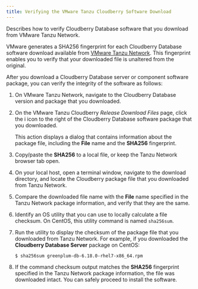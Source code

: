 ```yaml
---
title: Verifying the VMware Tanzu Cloudberry Software Download 
---
```


Describes how to verify Cloudberry Database software that you download from VMware Tanzu Network.

VMware generates a SHA256 fingerprint for each Cloudberry Database software download available from [VMware Tanzu Network](https://network.pivotal.io/products/pivotal-gpdb). This fingerprint enables you to verify that your downloaded file is unaltered from the original.

After you download a Cloudberry Database server or component software package, you can verify the integrity of the software as follows:

1. On VMware Tanzu Network, navigate to the Cloudberry Database version and package that you downloaded.

2. On the VMware Tanzu Cloudberry _Release Download Files_ page, click the i icon to the right of the Cloudberry Database software package that you downloaded.

    This action displays a dialog that contains information about the package file, including the **File** name and the **SHA256** fingerprint.

3. Copy/paste the **SHA256** to a local file, or keep the Tanzu Network browser tab open.

4. On your local host, open a terminal window, navigate to the download directory, and locate the Cloudberry package file that you downloaded from Tanzu Network.

5. Compare the downloaded file name with the **File** name specified in the Tanzu Network package information, and verify that they are the same.

6. Identify an OS utility that you can use to locally calculate a file checksum. On CentOS, this utility command is named `sha256sum`.

7. Run the utility to display the checksum of the package file that you downloaded from Tanzu Network. For example, if you downloaded the **Cloudberry Database Server** package on CentOS:

    ```
    $ sha256sum greenplum-db-6.18.0-rhel7-x86_64.rpm
    ```

8. If the command checksum output matches the **SHA256** fingerprint specified in the Tanzu Network package information, the file was downloaded intact. You can safely proceed to install the software.